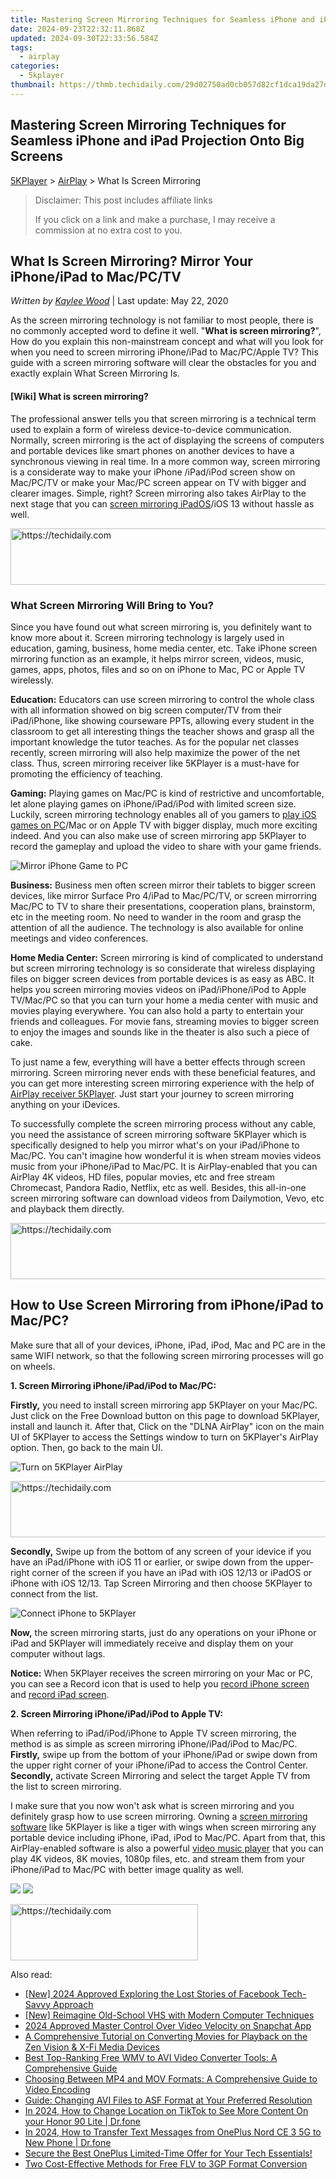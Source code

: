 ```yaml
---
title: Mastering Screen Mirroring Techniques for Seamless iPhone and iPad Projection Onto Big Screens
date: 2024-09-23T22:32:11.868Z
updated: 2024-09-30T22:33:56.584Z
tags:
  - airplay
categories:
  - 5kplayer
thumbnail: https://thmb.techidaily.com/29d02750ad0cb057d82cf1dca19da27d5429074e0ee73dae3abc4f97673bc3bc.jpg
---
```


## Mastering Screen Mirroring Techniques for Seamless iPhone and iPad Projection Onto Big Screens

[5KPlayer](https://tools.techidaily.com/5kplayer/products/) \> [AirPlay](https://tools.techidaily.com/5kplayer/airplay/) \> What Is Screen Mirroring

>  Disclaimer: This post includes affiliate links
>
>  If you click on a link and make a purchase, I may receive a commission at no extra cost to you.
>

## What Is Screen Mirroring? Mirror Your iPhone/iPad to Mac/PC/TV

 _Written by [Kaylee Wood](https://www.quora.com/profile/Amanda-Hu-21)_ | Last update: May 22, 2020

As the screen mirroring technology is not familiar to most people, there is no commonly accepted word to define it well. "**What is screen mirroring?**", How do you explain this non-mainstream concept and what will you look for when you need to screen mirroring iPhone/iPad to Mac/PC/Apple TV? This guide with a screen mirroring software will clear the obstacles for you and exactly explain What Screen Mirroring Is.

#### **\[Wiki\] What is screen mirroring?**

The professional answer tells you that screen mirroring is a technical term used to explain a form of wireless device-to-device communication. Normally, screen mirroring is the act of displaying the screens of computers and portable devices like smart phones on another devices to have a synchronous viewing in real time. In a more common way, screen mirroring is a considerate way to make your iPhone /iPad/iPod screen show on Mac/PC/TV or make your Mac/PC screen appear on TV with bigger and clearer images. Simple, right? Screen mirroring also takes AirPlay to the next stage that you can [screen mirroring iPadOS](https://tools.techidaily.com/5kplayer/airplay/)/iOS 13 without hassle as well. 

<!-- affiliate ads begin -->
<a href="https://unicoeye.pxf.io/c/5597632/2134229/18498" target="_top" id="2134229">
  <img src="//a.impactradius-go.com/display-ad/18498-2134229" border="0" alt="https://techidaily.com" width="728" height="90"/>
</a>
<img height="0" width="0" src="https://unicoeye.pxf.io/i/5597632/2134229/18498" style="position:absolute;visibility:hidden;" border="0" />
<!-- affiliate ads end -->

### What Screen Mirroring Will Bring to You?

Since you have found out what screen mirroring is, you definitely want to know more about it. Screen mirroring technology is largely used in education, gaming, business, home media center, etc. Take iPhone screen mirroring function as an example, it helps mirror screen, videos, music, games, apps, photos, files and so on on iPhone to Mac, PC or Apple TV wirelessly.

**Education:** Educators can use screen mirroring to control the whole class with all information showed on big screen computer/TV from their iPad/iPhone, like showing courseware PPTs, allowing every student in the classroom to get all interesting things the teacher shows and grasp all the important knowledge the tutor teaches. As for the popular net classes recently, screen mirroring will also help maximize the power of the net class. Thus, screen mirroring receiver like 5KPlayer is a must-have for promoting the efficiency of teaching. 

**Gaming:** Playing games on Mac/PC is kind of restrictive and uncomfortable, let alone playing games on iPhone/iPad/iPod with limited screen size. Luckily, screen mirroring technology enables all of you gamers to [play iOS games on PC](https://tools.techidaily.com/5kplayer/airplay/)/Mac or on Apple TV with bigger display, much more exciting indeed. And you can also make use of screen mirroring app 5KPlayer to record the gameplay and upload the video to share with your game friends.

![Mirror iPhone Game to PC](https://www.5kplayer.com/airplay/img/airplay-mirroring-game.png) 

**Business:** Business men often screen mirror their tablets to bigger screen devices, like mirror Surface Pro 4/iPad to Mac/PC/TV, or screen mirrorring Mac/PC to TV to share their presentations, cooperation plans, brainstorm, etc in the meeting room. No need to wander in the room and grasp the attention of all the audience. The technology is also available for online meetings and video conferences.

**Home Media Center:** Screen mirroring is kind of complicated to understand but screen mirroring technology is so considerate that wireless displaying files on bigger screen devices from portable devices is as easy as ABC. It helps you screen mirroring movies videos on iPad/iPhone/iPod to Apple TV/Mac/PC so that you can turn your home a media center with music and movies playing everywhere. You can also hold a party to entertain your friends and colleagues. For movie fans, streaming movies to bigger screen to enjoy the images and sounds like in the theater is also such a piece of cake.

To just name a few, everything will have a better effects through screen mirroring. Screen mirroring never ends with these beneficial features, and you can get more interesting screen mirroring experience with the help of [AirPlay receiver 5KPlayer](https://tools.techidaily.com/5kplayer/airplay/). Just start your journey to screen mirroring anything on your iDevices.

To successfully complete the screen mirroring process without any cable, you need the assistance of screen mirroring software 5KPlayer which is specifically designed to help you mirror what's on your iPad/iPhone to Mac/PC. You can't imagine how wonderful it is when stream movies videos music from your iPhone/iPad to Mac/PC. It is AirPlay-enabled that you can AirPlay 4K videos, HD files, popular movies, etc and free stream Chromecast, Pandora Radio, Netflix, etc as well. Besides, this all-in-one screen mirroring software can download videos from Dailymotion, Vevo, etc and playback them directly.

<!-- affiliate ads begin -->
<a href="https://ephamedtechinc.pxf.io/c/5597632/2137227/26400" target="_top" id="2137227">
  <img src="//a.impactradius-go.com/display-ad/26400-2137227" border="0" alt="https://techidaily.com" width="728" height="90"/>
</a>
<img height="0" width="0" src="https://ephamedtechinc.pxf.io/i/5597632/2137227/26400" style="position:absolute;visibility:hidden;" border="0" />
<!-- affiliate ads end -->

## How to Use Screen Mirroring from iPhone/iPad to Mac/PC?

Make sure that all of your devices, iPhone, iPad, iPod, Mac and PC are in the same WIFI network, so that the following screen mirroring processes will go on wheels.

**1\. Screen Mirroring iPhone/iPad/iPod to Mac/PC:**

**Firstly,** you need to install screen mirroring app 5KPlayer on your Mac/PC. Just click on the Free Download button on this page to download 5KPlayer, install and launch it. After that, Click on the "DLNA AirPlay" icon on the main UI of 5KPlayer to access the Settings window to turn on 5KPlayer's AirPlay option. Then, go back to the main UI.

![Turn on 5KPlayer AirPlay](https://www.5kplayer.com/airplay/img/turn-on-airplay-5kplayer.jpg) 

<!-- affiliate ads begin -->
<a href="https://appsumo.8odi.net/c/5597632/2043662/7443" target="_top" id="2043662">
  <img src="//a.impactradius-go.com/display-ad/7443-2043662" border="0" alt="https://techidaily.com" width="728" height="90"/>
</a>
<img height="0" width="0" src="https://appsumo.8odi.net/i/5597632/2043662/7443" style="position:absolute;visibility:hidden;" border="0" />
<!-- affiliate ads end -->

**Secondly,** Swipe up from the bottom of any screen of your idevice if you have an iPad/iPhone with iOS 11 or earlier, or swipe down from the upper-right corner of the screen if you have an iPad with iOS 12/13 or iPadOS or iPhone with iOS 12/13\. Tap Screen Mirroring and then choose 5KPlayer to connect from the list.   

![Connect iPhone to 5KPlayer](https://www.5kplayer.com/airplay/img/iphone-screen-mirroring.jpg) 

**Now,** the screen mirroring starts, just do any operations on your iPhone or iPad and 5KPlayer will immediately receive and display them on your computer without lags.

**Notice:** When 5KPlayer receives the screen mirroring on your Mac or PC, you can see a Record icon that is used to help you [record iPhone screen](https://tools.techidaily.com/5kplayer/airplay/) and [record iPad screen](https://tools.techidaily.com/5kplayer/airplay/).

**2\. Screen Mirroring iPhone/iPad/iPod to Apple TV:**

When referring to iPad/iPod/iPhone to Apple TV screen mirroring, the method is as simple as screen mirroring iPhone/iPad/iPod to Mac/PC.  
**Firstly,** swipe up from the bottom of your iPhone/iPad or swipe down from the upper right corner of your iPhone/iPad to access the Control Center.  
**Secondly,** activate Screen Mirroring and select the target Apple TV from the list to screen mirroring.

I make sure that you now won't ask what is screen mirroring and you definitely grasp how to use screen mirroring. Owning a [screen mirroring software](https://tools.techidaily.com/5kplayer/airplay/) like 5KPlayer is like a tiger with wings when screen mirroring any portable device including iPhone, iPad, iPod to Mac/PC. Apart from that, this AirPlay-enabled software is also a powerful [video music player](https://tools.techidaily.com/5kplayer/video-music-player/) that you can play 4K videos, 8K movies, 1080p files, etc. and stream them from your iPhone/iPad to Mac/PC with better image quality as well.

[![](https://www.5kplayer.com/airplay/../button/freedownwhitewin.png)](https://tools.techidaily.com/5kplayer/products/) [![](https://www.5kplayer.com/airplay/../button/freedownbackmac.png)](https://tools.techidaily.com/5kplayer/products/)

<!-- affiliate ads begin -->
<a href="https://aligracehair.sjv.io/c/5597632/1896541/19272" target="_top" id="1896541">
  <img src="//a.impactradius-go.com/display-ad/19272-1896541" border="0" alt="https://techidaily.com" width="300" height="90"/>
</a>
<img height="0" width="0" src="https://aligracehair.sjv.io/i/5597632/1896541/19272" style="position:absolute;visibility:hidden;" border="0" />
<!-- affiliate ads end -->

<ins class="adsbygoogle"
     style="display:block"
     data-ad-format="autorelaxed"
     data-ad-client="ca-pub-7571918770474297"
     data-ad-slot="1223367746"></ins>

<ins class="adsbygoogle"
     style="display:block"
     data-ad-client="ca-pub-7571918770474297"
     data-ad-slot="8358498916"
     data-ad-format="auto"
     data-full-width-responsive="true"></ins>

<span class="atpl-alsoreadstyle">Also read:</span>
<div><ul>
<li><a href="https://facebook-clips.techidaily.com/new-2024-approved-exploring-the-lost-stories-of-facebook-tech-savvy-approach/"><u>[New] 2024 Approved Exploring the Lost Stories of Facebook Tech-Savvy Approach</u></a></li>
<li><a href="https://article-helps.techidaily.com/new-reimagine-old-school-vhs-with-modern-computer-techniques/"><u>[New] Reimagine Old-School VHS with Modern Computer Techniques</u></a></li>
<li><a href="https://extra-skills.techidaily.com/2024-approved-master-control-over-video-velocity-on-snapchat-app/"><u>2024 Approved Master Control Over Video Velocity on Snapchat App</u></a></li>
<li><a href="https://media-tips.techidaily.com/a-comprehensive-tutorial-on-converting-movies-for-playback-on-the-zen-vision-and-x-fi-media-devices/"><u>A Comprehensive Tutorial on Converting Movies for Playback on the Zen Vision & X-Fi Media Devices</u></a></li>
<li><a href="https://media-tips.techidaily.com/best-top-ranking-free-wmv-to-avi-video-converter-tools-a-comprehensive-guide/"><u>Best Top-Ranking Free WMV to AVI Video Converter Tools: A Comprehensive Guide</u></a></li>
<li><a href="https://media-tips.techidaily.com/choosing-between-mp4-and-mov-formats-a-comprehensive-guide-to-video-encoding/"><u>Choosing Between MP4 and MOV Formats: A Comprehensive Guide to Video Encoding</u></a></li>
<li><a href="https://media-tips.techidaily.com/guide-changing-avi-files-to-asf-format-at-your-preferred-resolution/"><u>Guide: Changing AVI Files to ASF Format at Your Preferred Resolution</u></a></li>
<li><a href="https://location-social.techidaily.com/in-2024-how-to-change-location-on-tiktok-to-see-more-content-on-your-honor-90-lite-drfone-by-drfone-virtual-android/"><u>In 2024, How to Change Location on TikTok to See More Content On your Honor 90 Lite | Dr.fone</u></a></li>
<li><a href="https://android-transfer.techidaily.com/in-2024-how-to-transfer-text-messages-from-oneplus-nord-ce-3-5g-to-new-phone-drfone-by-drfone-transfer-from-android-transfer-from-android/"><u>In 2024, How to Transfer Text Messages from OnePlus Nord CE 3 5G to New Phone | Dr.fone</u></a></li>
<li><a href="https://buynow-help.techidaily.com/secure-the-best-oneplus-limited-time-offer-for-your-tech-essentials/"><u>Secure the Best OnePlus Limited-Time Offer for Your Tech Essentials!</u></a></li>
<li><a href="https://media-tips.techidaily.com/two-cost-effective-methods-for-free-flv-to-3gp-format-conversion/"><u>Two Cost-Effective Methods for Free FLV to 3GP Format Conversion</u></a></li>
</ul></div>


